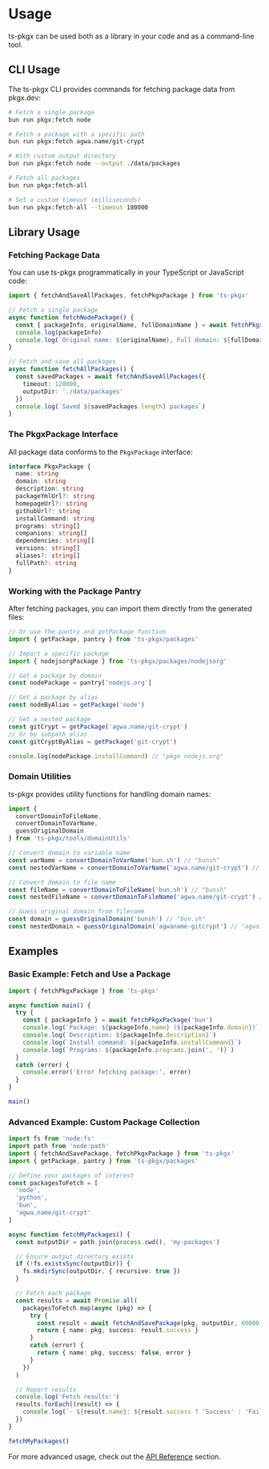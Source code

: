 # Usage

ts-pkgx can be used both as a library in your code and as a command-line tool.

## CLI Usage

The ts-pkgx CLI provides commands for fetching package data from pkgx.dev:

```bash
# Fetch a single package
bun run pkgx:fetch node

# Fetch a package with a specific path
bun run pkgx:fetch agwa.name/git-crypt

# With custom output directory
bun run pkgx:fetch node --output ./data/packages

# Fetch all packages
bun run pkgx:fetch-all

# Set a custom timeout (milliseconds)
bun run pkgx:fetch-all --timeout 180000
```

## Library Usage

### Fetching Package Data

You can use ts-pkgx programmatically in your TypeScript or JavaScript code:

```typescript
import { fetchAndSaveAllPackages, fetchPkgxPackage } from 'ts-pkgx'

// Fetch a single package
async function fetchNodePackage() {
  const { packageInfo, originalName, fullDomainName } = await fetchPkgxPackage('node')
  console.log(packageInfo)
  console.log(`Original name: ${originalName}, Full domain: ${fullDomainName}`)
}

// Fetch and save all packages
async function fetchAllPackages() {
  const savedPackages = await fetchAndSaveAllPackages({
    timeout: 120000,
    outputDir: './data/packages'
  })
  console.log(`Saved ${savedPackages.length} packages`)
}
```

### The PkgxPackage Interface

All package data conforms to the `PkgxPackage` interface:

```typescript
interface PkgxPackage {
  name: string
  domain: string
  description: string
  packageYmlUrl?: string
  homepageUrl?: string
  githubUrl?: string
  installCommand: string
  programs: string[]
  companions: string[]
  dependencies: string[]
  versions: string[]
  aliases?: string[]
  fullPath?: string
}
```

### Working with the Package Pantry

After fetching packages, you can import them directly from the generated files:

```typescript
// Or use the pantry and getPackage function
import { getPackage, pantry } from 'ts-pkgx/packages'

// Import a specific package
import { nodejsorgPackage } from 'ts-pkgx/packages/nodejsorg'

// Get a package by domain
const nodePackage = pantry['nodejs.org']

// Get a package by alias
const nodeByAlias = getPackage('node')

// Get a nested package
const gitCrypt = getPackage('agwa.name/git-crypt')
// Or by subpath alias
const gitCryptByAlias = getPackage('git-crypt')

console.log(nodePackage.installCommand) // "pkgx nodejs.org"
```

### Domain Utilities

ts-pkgx provides utility functions for handling domain names:

```typescript
import {
  convertDomainToFileName,
  convertDomainToVarName,
  guessOriginalDomain
} from 'ts-pkgx/tools/domainUtils'

// Convert domain to variable name
const varName = convertDomainToVarName('bun.sh') // "bunsh"
const nestedVarName = convertDomainToVarName('agwa.name/git-crypt') // "agwanamegitcrypt"

// Convert domain to file name
const fileName = convertDomainToFileName('bun.sh') // "bunsh"
const nestedFileName = convertDomainToFileName('agwa.name/git-crypt') // "agwaname-gitcrypt"

// Guess original domain from filename
const domain = guessOriginalDomain('bunsh') // "bun.sh"
const nestedDomain = guessOriginalDomain('agwaname-gitcrypt') // "agwa.name/gitcrypt"
```

## Examples

### Basic Example: Fetch and Use a Package

```typescript
import { fetchPkgxPackage } from 'ts-pkgx'

async function main() {
  try {
    const { packageInfo } = await fetchPkgxPackage('bun')
    console.log(`Package: ${packageInfo.name} (${packageInfo.domain})`)
    console.log(`Description: ${packageInfo.description}`)
    console.log(`Install command: ${packageInfo.installCommand}`)
    console.log(`Programs: ${packageInfo.programs.join(', ')}`)
  }
  catch (error) {
    console.error('Error fetching package:', error)
  }
}

main()
```

### Advanced Example: Custom Package Collection

```typescript
import fs from 'node:fs'
import path from 'node:path'
import { fetchAndSavePackage, fetchPkgxPackage } from 'ts-pkgx'
import { getPackage, pantry } from 'ts-pkgx/packages'

// Define your packages of interest
const packagesToFetch = [
  'node',
  'python',
  'bun',
  'agwa.name/git-crypt'
]

async function fetchMyPackages() {
  const outputDir = path.join(process.cwd(), 'my-packages')

  // Ensure output directory exists
  if (!fs.existsSync(outputDir)) {
    fs.mkdirSync(outputDir, { recursive: true })
  }

  // Fetch each package
  const results = await Promise.all(
    packagesToFetch.map(async (pkg) => {
      try {
        const result = await fetchAndSavePackage(pkg, outputDir, 60000)
        return { name: pkg, success: result.success }
      }
      catch (error) {
        return { name: pkg, success: false, error }
      }
    })
  )

  // Report results
  console.log('Fetch results:')
  results.forEach((result) => {
    console.log(`- ${result.name}: ${result.success ? 'Success' : 'Failed'}`)
  })
}

fetchMyPackages()
```

For more advanced usage, check out the [API Reference](./api-reference.md) section.
